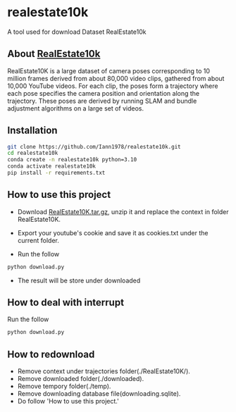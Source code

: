 # realestate10k
A tool used for download Dataset RealEstate10k



## About [RealEstate10k](https://google.github.io/realestate10k/)
RealEstate10K is a large dataset of camera poses corresponding to 10 million frames derived from about 80,000 video clips, gathered from about 10,000 YouTube videos. For each clip, the poses form a trajectory where each pose specifies the camera position and orientation along the trajectory. These poses are derived by running SLAM and bundle adjustment algorithms on a large set of videos. 

## Installation
```bash
git clone https://github.com/Iann1978/realestate10k.git
cd realestate10k
conda create -n realestate10k python=3.10
conda activate realestate10k
pip install -r requirements.txt
```

## How to use this project

* Download [RealEstate10K.tar.gz](https://storage.cloud.google.com/realestate10k-public-files/RealEstate10K.tar.gz), unzip it and replace the context in folder RealEstate10K.

* Export your youtube's cookie and save it as cookies.txt under the current folder.

* Run the follow
```bash
python download.py
```
* The result will be store under downloaded

## How to deal with interrupt
Run the follow
```bash
python download.py
```

## How to redownload
* Remove context under trajectories folder(./RealEstate10K/).
* Remove downloaded folder(./downloaded). 
* Remove tempory folder(./temp).
* Remove downloading database file(downloading.sqlite).
* Do follow 'How to use this project.'
